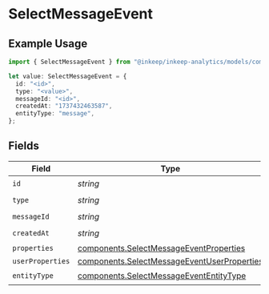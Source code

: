 # SelectMessageEvent

## Example Usage

```typescript
import { SelectMessageEvent } from "@inkeep/inkeep-analytics/models/components";

let value: SelectMessageEvent = {
  id: "<id>",
  type: "<value>",
  messageId: "<id>",
  createdAt: "1737432463587",
  entityType: "message",
};
```

## Fields

| Field                                                                                                      | Type                                                                                                       | Required                                                                                                   | Description                                                                                                |
| ---------------------------------------------------------------------------------------------------------- | ---------------------------------------------------------------------------------------------------------- | ---------------------------------------------------------------------------------------------------------- | ---------------------------------------------------------------------------------------------------------- |
| `id`                                                                                                       | *string*                                                                                                   | :heavy_check_mark:                                                                                         | N/A                                                                                                        |
| `type`                                                                                                     | *string*                                                                                                   | :heavy_check_mark:                                                                                         | N/A                                                                                                        |
| `messageId`                                                                                                | *string*                                                                                                   | :heavy_check_mark:                                                                                         | N/A                                                                                                        |
| `createdAt`                                                                                                | *string*                                                                                                   | :heavy_check_mark:                                                                                         | N/A                                                                                                        |
| `properties`                                                                                               | [components.SelectMessageEventProperties](../../models/components/selectmessageeventproperties.md)         | :heavy_minus_sign:                                                                                         | N/A                                                                                                        |
| `userProperties`                                                                                           | [components.SelectMessageEventUserProperties](../../models/components/selectmessageeventuserproperties.md) | :heavy_minus_sign:                                                                                         | N/A                                                                                                        |
| `entityType`                                                                                               | [components.SelectMessageEventEntityType](../../models/components/selectmessageevententitytype.md)         | :heavy_check_mark:                                                                                         | N/A                                                                                                        |